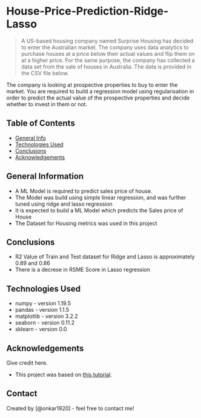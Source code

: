 # House-Price-Prediction-Ridge-Lasso
> A US-based housing company named Surprise Housing has decided to enter the Australian market. The company uses data analytics to purchase houses at a price below their actual values and flip them on at a higher price. For the same purpose, the company has collected a data set from the sale of houses in Australia. The data is provided in the CSV file below.

The company is looking at prospective properties to buy to enter the market. You are required to build a regression model using regularisation in order to predict the actual value of the prospective properties and decide whether to invest in them or not.


## Table of Contents
* [General Info](#general-information)
* [Technologies Used](#technologies-used)
* [Conclusions](#conclusions)
* [Acknowledgements](#acknowledgements)

<!-- You can include any other section that is pertinent to your problem -->

## General Information
- A ML Model is required to predict sales price of house.
- The Model was build using simple linear regression, and was further tuned using ridge and lasso regression
- It is expected to build a ML Model which predicts the Sales price of House
- The Dataset for Housing metrics was used in this project

<!-- You don't have to answer all the questions - just the ones relevant to your project. -->

## Conclusions
- R2 Value of Train and Test dataset for Ridge and Lasso is approximately 0.89 and 0.86
- There is a decrese in RSME Score in Lasso regression 

<!-- You don't have to answer all the questions - just the ones relevant to your project. -->


## Technologies Used
 
- numpy - version 1.19.5
- pandas - version 1.1.5
- matplotlib - version 3.2.2
- seaborn - version 0.11.2
- sklearn - version 0.0

<!-- As the libraries versions keep on changing, it is recommended to mention the version of library used in this project -->

## Acknowledgements
Give credit here.
- This project was based on [this tutorial](https://www.Upgrad.com).


## Contact
Created by [@onkar1920] - feel free to contact me!


<!-- Optional -->
<!-- ## License -->
<!-- This project is open source and available under the [... License](). -->

<!-- You don't have to include all sections - just the one's relevant to your project -->
